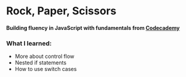 # Rock, Paper, Scissors

#### Building fluency in JavaScript with fundamentals from [Codecademy](https://codecademy.com)

### What I learned:

- More about control flow
- Nested if statements
- How to use switch cases
